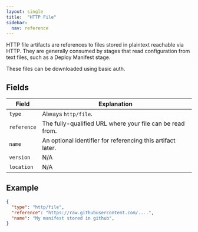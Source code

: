 ```yaml
---
layout: single
title:  "HTTP File"
sidebar:
  nav: reference
---
```




HTTP file artifacts are references to files stored in plaintext reachable via
HTTP. They are generally consumed by stages that read configuration from text
files, such as a Deploy Manifest stage. 

These files can be downloaded using basic auth.

## Fields

| Field | Explanation |
|-|-----------|
| `type` | Always `http/file`. |
| `reference` | The fully-qualified URL where your file can be read from. |
| `name` | An optional identifier for referencing this artifact later. |
| `version` | N/A |
| `location` | N/A |

## Example

```json
{
  "type": "http/file",
  "reference": "https://raw.githubusercontent.com/....",
  "name": "My manifest stored in github",
}
```
